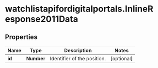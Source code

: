 # watchlistapifordigitalportals.InlineResponse2011Data

## Properties

Name | Type | Description | Notes
------------ | ------------- | ------------- | -------------
**id** | **Number** | Identifier of the position. | [optional] 


